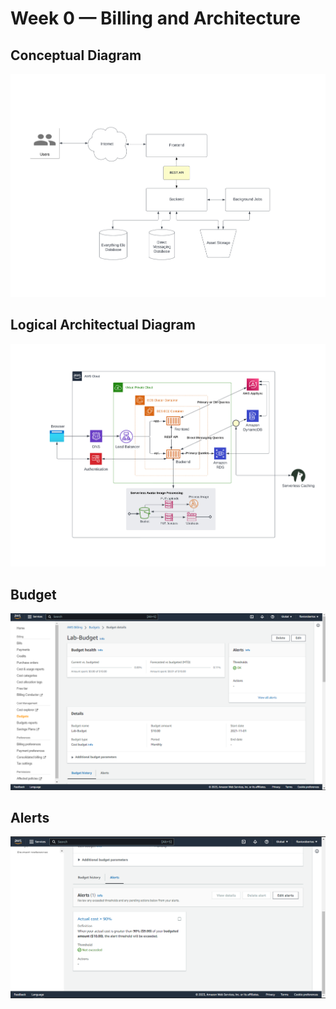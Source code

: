 # Week 0 — Billing and Architecture

## Conceptual Diagram

![](./week0/arch1.jpeg)


## Logical Architectual Diagram


![](./week0/arch2.jpeg)


## Budget

![](./week0/budget.PNG)

## Alerts

![](./week0/alerts.PNG)

